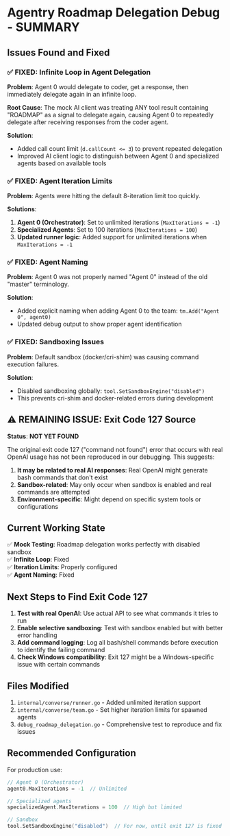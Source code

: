 # Agentry Roadmap Delegation Debug - SUMMARY

## Issues Found and Fixed

### ✅ FIXED: Infinite Loop in Agent Delegation

**Problem**: Agent 0 would delegate to coder, get a response, then immediately delegate again in an infinite loop.

**Root Cause**: The mock AI client was treating ANY tool result containing "ROADMAP" as a signal to delegate again, causing Agent 0 to repeatedly delegate after receiving responses from the coder agent.

**Solution**:

- Added call count limit (`d.callCount <= 3`) to prevent repeated delegation
- Improved AI client logic to distinguish between Agent 0 and specialized agents based on available tools

### ✅ FIXED: Agent Iteration Limits

**Problem**: Agents were hitting the default 8-iteration limit too quickly.

**Solutions**:

1. **Agent 0 (Orchestrator)**: Set to unlimited iterations (`MaxIterations = -1`)
2. **Specialized Agents**: Set to 100 iterations (`MaxIterations = 100`)
3. **Updated runner logic**: Added support for unlimited iterations when `MaxIterations = -1`

### ✅ FIXED: Agent Naming

**Problem**: Agent 0 was not properly named "Agent 0" instead of the old "master" terminology.

**Solution**:

- Added explicit naming when adding Agent 0 to the team: `tm.Add("Agent 0", agent0)`
- Updated debug output to show proper agent identification

### ✅ FIXED: Sandboxing Issues

**Problem**: Default sandbox (docker/cri-shim) was causing command execution failures.

**Solution**:

- Disabled sandboxing globally: `tool.SetSandboxEngine("disabled")`
- This prevents cri-shim and docker-related errors during development

## ⚠️ REMAINING ISSUE: Exit Code 127 Source

**Status**: **NOT YET FOUND**

The original exit code 127 ("command not found") error that occurs with real OpenAI usage has not been reproduced in our debugging. This suggests:

1. **It may be related to real AI responses**: Real OpenAI might generate bash commands that don't exist
2. **Sandbox-related**: May only occur when sandbox is enabled and real commands are attempted
3. **Environment-specific**: Might depend on specific system tools or configurations

## Current Working State

✅ **Mock Testing**: Roadmap delegation works perfectly with disabled sandbox  
✅ **Infinite Loop**: Fixed  
✅ **Iteration Limits**: Properly configured  
✅ **Agent Naming**: Fixed

## Next Steps to Find Exit Code 127

1. **Test with real OpenAI**: Use actual API to see what commands it tries to run
2. **Enable selective sandboxing**: Test with sandbox enabled but with better error handling
3. **Add command logging**: Log all bash/shell commands before execution to identify the failing command
4. **Check Windows compatibility**: Exit 127 might be a Windows-specific issue with certain commands

## Files Modified

1. `internal/converse/runner.go` - Added unlimited iteration support
2. `internal/converse/team.go` - Set higher iteration limits for spawned agents
3. `debug_roadmap_delegation.go` - Comprehensive test to reproduce and fix issues

## Recommended Configuration

For production use:

```go
// Agent 0 (Orchestrator)
agent0.MaxIterations = -1  // Unlimited

// Specialized agents
specializedAgent.MaxIterations = 100  // High but limited

// Sandbox
tool.SetSandboxEngine("disabled")  // For now, until exit 127 is fixed
```
